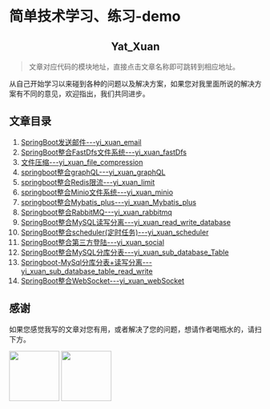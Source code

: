 # 简单技术学习、练习-demo

<h2 align="center">Yat_Xuan</h2>

> 文章对应代码的模块地址，直接点击文章名称即可跳转到相应地址。

从自己开始学习以来碰到各种的问题以及解决方案，如果您对我里面所说的解决方案有不同的意见，欢迎指出，我们共同进步。

## 文章目录

1. [SpringBoot发送邮件---yi_xuan_email](https://github.com/yatxuan/study/tree/master/yi_xuan_email)
2. [SpringBoot整合FastDfs文件系统---yi_xuan_fastDfs](https://github.com/yatxuan/study/tree/master/yi_xuan_fastDfs)
3. [文件压缩---yi_xuan_file_compression](https://github.com/yatxuan/study/tree/master/yi_xuan_file_compression)
4. [springboot整合graphQL---yi_xuan_graphQL]()
4. [springboot整合Redis限流---yi_xuan_limit]()
5. [springboot整合Minio文件系统---yi_xuan_minio](https://github.com/yatxuan/study/tree/master/yi_xuan_minio)
6. [springboot整合Mybatis_plus---yi_xuan_Mybatis_plus](https://github.com/yatxuan/study/tree/master/yi_xuan_mybatis_plus)
7. [Springboot整合RabbitMQ---yi_xuan_rabbitmq](https://github.com/yatxuan/study/tree/master/yi_xuan_rabbitmq)
8. [SpringBoot整合MySQL读写分离---yi_xuan_read_write_database](https://github.com/yatxuan/study/tree/master/yi_xuan_read_write_database)
9. [SpringBoot整合scheduler(定时任务)---yi_xuan_scheduler](https://github.com/yatxuan/study/tree/master/yi_xuan_scheduler)
10. [SpringBoot整合第三方登陆---yi_xuan_social](https://github.com/yatxuan/study/tree/master/yi_xuan_social)
11. [SpringBoot整合MySQL分库分表---yi_xuan_sub_database_Table](https://github.com/yatxuan/study/tree/master/yi_xuan_sub_database_Table)
12. [Springboot-MySql分库分表+读写分离---yi_xuan_sub_database_table_read_write](https://github.com/yatxuan/study/tree/master/yi_xuan_sub_database_table_read_write)
13. [SpringBoot整合WebSocket---yi_xuan_webSocket](https://github.com/yatxuan/study/tree/master/yi_xuan_webSocket)

## 感谢

如果您感觉我写的文章对您有用，或者解决了您的问题，想请作者喝瓶水的，请扫下方。

<p>
    <img width="100" src="http://minio.yatxuan.cn/pic/1514546b772b4d03bd5719bdd91393e4.png" >
    <img width="100" src="http://minio.yatxuan.cn/pic/19f370c443884cb28391909a1416f35d.jpg" >
</p>
   
